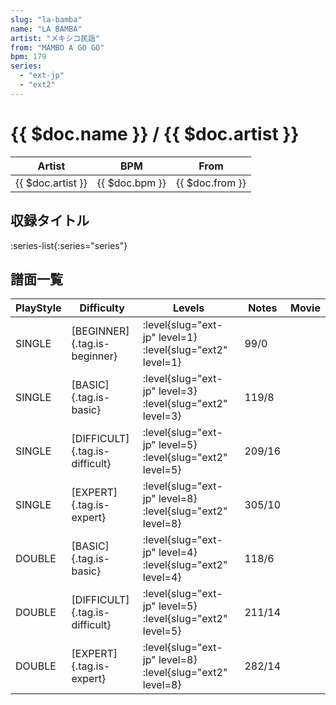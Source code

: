```yaml
---
slug: "la-bamba"
name: "LA BAMBA"
artist: "メキシコ民謡"
from: "MAMBO A GO GO"
bpm: 179
series:
  - "ext-jp"
  - "ext2"
---
```


# {{ $doc.name }} / {{ $doc.artist }}

|Artist|BPM|From|
|------|---|----|
|{{ $doc.artist }}|{{ $doc.bpm }}|{{ $doc.from }}|

## 収録タイトル

:series-list{:series="series"}

## 譜面一覧

|PlayStyle|Difficulty|Levels|Notes|Movie|
|---------|----------|------|-----|-----|
|SINGLE|[BEGINNER]{.tag.is-beginner}|:level{slug="ext-jp" level=1} :level{slug="ext2" level=1}|99/0||
|SINGLE|[BASIC]{.tag.is-basic}|:level{slug="ext-jp" level=3} :level{slug="ext2" level=3}|119/8||
|SINGLE|[DIFFICULT]{.tag.is-difficult}|:level{slug="ext-jp" level=5} :level{slug="ext2" level=5}|209/16||
|SINGLE|[EXPERT]{.tag.is-expert}|:level{slug="ext-jp" level=8} :level{slug="ext2" level=8}|305/10||
|DOUBLE|[BASIC]{.tag.is-basic}|:level{slug="ext-jp" level=4} :level{slug="ext2" level=4}|118/6||
|DOUBLE|[DIFFICULT]{.tag.is-difficult}|:level{slug="ext-jp" level=5} :level{slug="ext2" level=5}|211/14||
|DOUBLE|[EXPERT]{.tag.is-expert}|:level{slug="ext-jp" level=8} :level{slug="ext2" level=8}|282/14||
